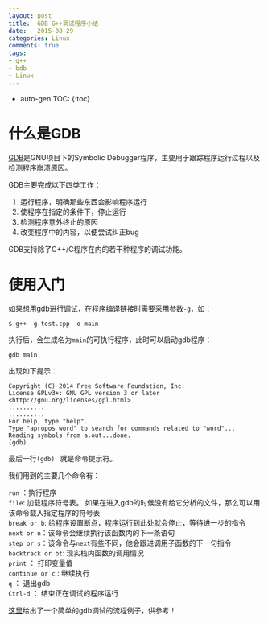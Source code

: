 ```yaml
---
layout: post
title:  GDB G++调试程序小结
date:   2015-08-29
categories: Linux
comments: true
tags:
- g++
- bdb
- Linux
---
```


* auto-gen TOC:
{:toc}

# 什么是GDB

[GDB](http://www.gnu.org/software/gdb/)是GNU项目下的Symbolic Debugger程序，主要用于跟踪程序运行过程以及检测程序崩溃原因。

GDB主要完成以下四类工作：  
1. 运行程序，明确那些东西会影响程序运行  
2. 使程序在指定的条件下，停止运行  
3. 检测程序意外终止的原因  
4. 改变程序中的内容，以便尝试纠正bug  

GDB支持除了C++/C程序在内的若干种程序的调试功能。

# 使用入门

如果想用gdb进行调试，在程序编译链接时需要采用参数`-g`，如：

`$ g++ -g test.cpp -o main`

执行后，会生成名为`main`的可执行程序，此时可以启动gdb程序：

`gdb main`

出现如下提示：

~~~
Copyright (C) 2014 Free Software Foundation, Inc.
License GPLv3+: GNU GPL version 3 or later <http://gnu.org/licenses/gpl.html>
..........
..........
For help, type "help".
Type "apropos word" to search for commands related to "word"...
Reading symbols from a.out...done.
(gdb) 
~~~

最后一行`(gdb) ` 就是命令提示符。

我们用到的主要几个命令有：

`run` ：执行程序  
`file`: 加载程序符号表。 如果在进入gdb的时候没有给它分析的文件，那么可以用该命令载入指定程序的符号表  
`break or b`: 给程序设置断点，程序运行到此处就会停止，等待进一步的指令  
`next or n`：该命令会继续执行该函数内的下一条语句  
`step or s`：该命令与`next`有些不同，他会跟进调用子函数的下一句指令  
`backtrack or bt`: 现实栈内函数的调用情况  
`print` ： 打印变量值  
`continue or c` : 继续执行  
`q` ： 退出gdb  
`Ctrl-d` ： 结束正在调试的程序运行

[这里](https://sourceware.org/gdb/current/onlinedocs/gdb/Sample-Session.html#Sample-Session)给出了一个简单的gdb调试的流程例子，供参考！


<script type="text/javascript" src="http://cdn.mathjax.org/mathjax/latest/MathJax.js?config=default"></script>


